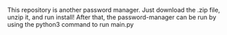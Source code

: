 This repository is another password manager. Just download the .zip file, unzip it, and run install! After that, the password-manager can be run by using the python3 command to run main.py
